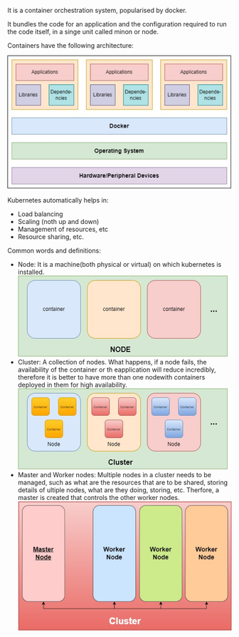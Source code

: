 It is a container orchestration system, popularised by docker.

It bundles the code for an application and the configuration required to run the code itself, in a singe unit called minon or node.

Containers have the following architecture:

![Container Architecture](https://github.com/SohhamSeal/Bad-at-networking/blob/main/Kubernetes/images/Containers.jpg)

Kubernetes automatically helps in:
- Load balancing
- Scaling (noth up and down)
- Management of resources, etc
- Resource sharing, etc.

Common words and definitions:
- Node: It is a machine(both physical or virtual) on which kubernetes is installed.
  ![Node Structure](https://github.com/SohhamSeal/Bad-at-networking/blob/main/Kubernetes/images/node.jpg)
- Cluster: A collection of nodes. What happens, if a node fails, the availability of the container or th eapplication will reduce incredibly, therefore it is better to have more than one nodewith containers deployed in them for high availability.
  ![Cluster Structure](https://github.com/SohhamSeal/Bad-at-networking/blob/main/Kubernetes/images/Cluster.jpg)
- Master and Worker nodes: Multiple nodes in a cluster needs to be managed, such as what are the resources that are to be shared, storing details of ultiple nodes, what are they doing, storing, etc. Therfore, a master is created that controls the other worker nodes.
  ![Master-Worker Model](https://github.com/SohhamSeal/Bad-at-networking/blob/main/Kubernetes/images/Master-Worker.jpg)
